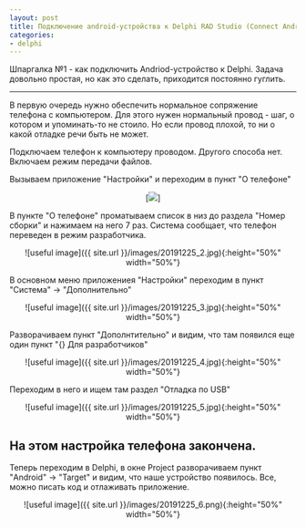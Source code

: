 ```yaml
---
layout: post
title: Подключение android-устройства к Delphi RAD Studio (Connect Android device to Delphi RAD Studio).
categories: 
- delphi
---
```


Шпаргалка №1 - как подключить Andriod-устройство к Delphi.
Задача довольно простая, но как это сделать, приходится постоянно гуглить.

---

В первую очередь нужно обеспечить нормальное сопряжение телефона с компьютером. Для этого нужен нормальный провод - шаг, 
о котором и упоминать-то не стоило. Но если провод плохой, то ни о какой отладке речи быть не может.

Подключаем телефон к компьютеру проводом. Другого способа нет. Включаем режим передачи файлов.

Вызываем приложение "Настройки" и переходим в пункт "О телефоне"

<p align="center">
  [<img src="{{ site.url }}/images/20191225_1.jpg" style="height:"50%"; width:"50%""/>]
</p>

В пункте "О телефоне" проматываем список в низ до раздела "Номер сборки" и нажимаем на него 7 раз.
Система сообщает, что телефон переведен в режим разработчика.

<p align="center">
![useful image]({{ site.url }}/images/20191225_2.jpg){:height="50%" width="50%"}  
</p>

В основном меню приложениея "Настройки" переходим в пункт "Система" -> "Дополнительно"

<p align="center">
![useful image]({{ site.url }}/images/20191225_3.jpg){:height="50%" width="50%"}  
</p>

Разворачиваем пункт "Дополнтительно" и видим, что там появился еще один пункт "{} Для разработчиков"

<p align="center">
![useful image]({{ site.url }}/images/20191225_4.jpg){:height="50%" width="50%"}  
</p>

Переходим в него и ищем там раздел "Отладка по USB"

<p align="center">
![useful image]({{ site.url }}/images/20191225_5.jpg){:height="50%" width="50%"}  
</p>

## На этом настройка телефона закончена.

Теперь переходим в Delphi, в окне Project разворачиваем пункт "Android" -> "Target" и видим, что наше устройство появилось.
Все, можно писать код и отлаживать приложение.

<p align="center">
![useful image]({{ site.url }}/images/20191225_6.png){:height="50%" width="50%"}  
</p>
